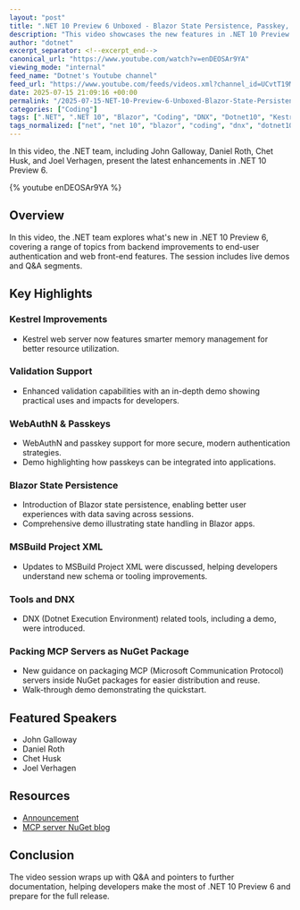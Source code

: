 ```yaml
---
layout: "post"
title: ".NET 10 Preview 6 Unboxed - Blazor State Persistence, Passkey, & What is DNX?"
description: "This video showcases the new features in .NET 10 Preview 6, including improved Kestrel memory management, enhanced validation support, WebAuthN and passkeys, Blazor state persistence, MSBuild Project XML updates, DNX tools, and packing MCP servers in NuGet. Demos and Q&A sessions provide practical insights."
author: "dotnet"
excerpt_separator: <!--excerpt_end-->
canonical_url: "https://www.youtube.com/watch?v=enDEOSAr9YA"
viewing_mode: "internal"
feed_name: "Dotnet's Youtube channel"
feed_url: "https://www.youtube.com/feeds/videos.xml?channel_id=UCvtT19MZW8dq5Wwfu6B0oxw"
date: 2025-07-15 21:09:16 +00:00
permalink: "/2025-07-15-NET-10-Preview-6-Unboxed-Blazor-State-Persistence-Passkey-and-What-is-DNX.html"
categories: ["Coding"]
tags: [".NET", ".NET 10", "Blazor", "Coding", "DNX", "Dotnet10", "Kestrel", "MCP Server", "MSBuild", "NuGet", "Passkeys", "Preview 6", "Validation", "Videos", "Visual Studio Code", "WebAuthN"]
tags_normalized: ["net", "net 10", "blazor", "coding", "dnx", "dotnet10", "kestrel", "mcp server", "msbuild", "nuget", "passkeys", "preview 6", "validation", "videos", "visual studio code", "webauthn"]
---
```


In this video, the .NET team, including John Galloway, Daniel Roth, Chet Husk, and Joel Verhagen, present the latest enhancements in .NET 10 Preview 6.<!--excerpt_end-->

{% youtube enDEOSAr9YA %}

## Overview

In this video, the .NET team explores what's new in .NET 10 Preview 6, covering a range of topics from backend improvements to end-user authentication and web front-end features. The session includes live demos and Q&A segments.

## Key Highlights

### Kestrel Improvements

- Kestrel web server now features smarter memory management for better resource utilization.

### Validation Support

- Enhanced validation capabilities with an in-depth demo showing practical uses and impacts for developers.

### WebAuthN & Passkeys

- WebAuthN and passkey support for more secure, modern authentication strategies.
- Demo highlighting how passkeys can be integrated into applications.

### Blazor State Persistence

- Introduction of Blazor state persistence, enabling better user experiences with data saving across sessions.
- Comprehensive demo illustrating state handling in Blazor apps.

### MSBuild Project XML

- Updates to MSBuild Project XML were discussed, helping developers understand new schema or tooling improvements.

### Tools and DNX

- DNX (Dotnet Execution Environment) related tools, including a demo, were introduced.

### Packing MCP Servers as NuGet Package

- New guidance on packaging MCP (Microsoft Communication Protocol) servers inside NuGet packages for easier distribution and reuse.
- Walk-through demo demonstrating the quickstart.

## Featured Speakers

- John Galloway
- Daniel Roth
- Chet Husk
- Joel Verhagen

## Resources

- [Announcement](https://aka.ms/dotnet/10/preview6)
- [MCP server NuGet blog](https://devblogs.microsoft.com/dotnet/mcp-server-dotnet-nuget-quickstart/)

## Conclusion

The video session wraps up with Q&A and pointers to further documentation, helping developers make the most of .NET 10 Preview 6 and prepare for the full release.
